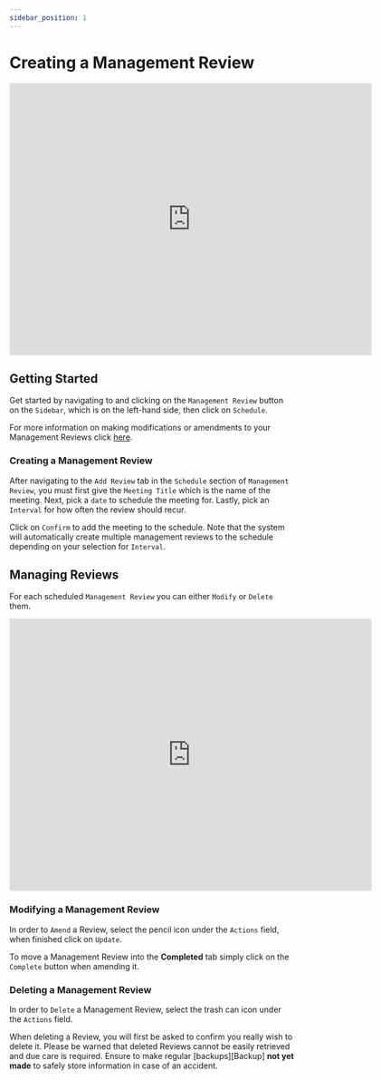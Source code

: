 ```yaml
---
sidebar_position: 1
---
```


# Creating a Management Review

<iframe width="640" height="480" src="https://www.youtube.com/embed/VmozSeOhI9I" title="Create a Review" frameborder="0" allow="accelerometer; clipboard-write; encrypted-media; gyroscope; picture-in-picture; fullscreen"></iframe>

## Getting Started

Get started by navigating to and clicking on the `Management Review` button on the `Sidebar`, which is on the left-hand side, then click on `Schedule`.

For more information on making modifications or amendments to your Management Reviews click [here][Management Review].

### Creating a Management Review

After navigating to the `Add Review` tab in the `Schedule` section of `Management Review`, you must first give the `Meeting Title` which is the name of the meeting. Next, pick a `date` to schedule the meeting for. Lastly, pick an `Interval` for how often the review should recur.

Click on `Confirm` to add the meeting to the schedule. Note that the system will automatically create multiple management reviews to the schedule depending on your selection for `Interval`.

## Managing Reviews

For each scheduled `Management Review` you can either `Modify` or `Delete` them.

<iframe width="640" height="480" src="https://www.youtube.com/embed/66hl3gs7Kfo" title="Managing a Review" frameborder="0" allow="accelerometer; clipboard-write; encrypted-media; gyroscope; picture-in-picture; fullscreen"></iframe>

### Modifying a Management Review

In order to `Amend` a Review, select the pencil icon under the `Actions` field, when finished click on `Update`.

To move a Management Review into the **Completed** tab simply click on the `Complete` button when amending it.

### Deleting a Management Review

In order to `Delete` a Management Review, select the trash can icon under the `Actions` field.

When deleting a Review, you will first be asked to confirm you really wish to delete it. Please be warned that deleted Reviews cannot be easily retrieved and due care is required. Ensure to make regular [backups][Backup] **not yet made** to safely store information in case of an accident.


[Management Review]: #managing-reviews